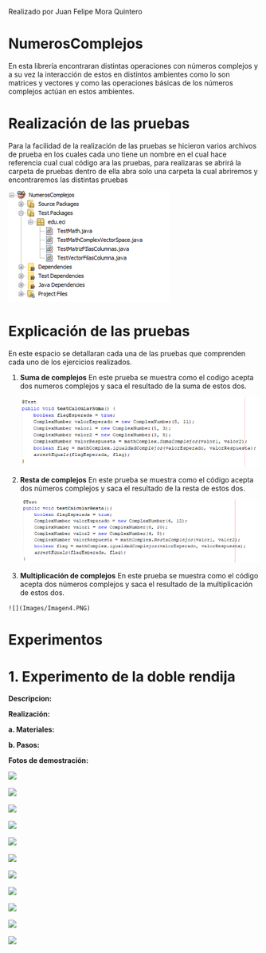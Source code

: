 Realizado por Juan Felipe Mora Quintero

# NumerosComplejos


En esta librería encontraran distintas operaciones con números complejos y a su vez la interacción de estos en distintos ambientes como lo son matrices y vectores y como las operaciones básicas de los números complejos actúan en estos ambientes.



# Realización de las pruebas

Para la facilidad de la realización de las pruebas se hicieron varios archivos de prueba en los cuales cada uno tiene un nombre en el cual hace referencia cual cual código ara las pruebas, para realizaras se abrirá la carpeta de pruebas  dentro de ella abra solo una carpeta la cual abriremos y encontraremos las distintas pruebas

![](Images/Imagen1.PNG)


# Explicación de las pruebas

En este espacio se detallaran cada una de las pruebas que comprenden cada uno de los ejercicios realizados.

 1. **Suma de complejos**
	  En este prueba se muestra como el codigo acepta dos numeros complejos y saca el resultado de la suma de estos dos.
    
	![](Images/Imagen2.PNG)

 2. **Resta de complejos**
	  En este prueba se muestra como el código acepta dos números complejos y saca el resultado de la resta de 					estos dos.
	  
	![](Images/Imagen3.PNG) 
	
 3.  **Multiplicación de complejos**
	En este prueba se muestra como el código acepta dos números complejos y saca el resultado de la multiplicación de estos dos.
	
	![](Images/Imagen4.PNG) 
	
	
# **Experimentos**

# **1.	Experimento de la doble rendija**

**Descripcion:**


**Realización:**

**a. Materiales:**

**b. Pasos:**

**Fotos de demostración:**

![](Images/representacionLacer.jpg)


 ![](Images/representacionPapel.jpg)


 ![](Images/representacionPapelAluminio1.jpg)


 ![](Images/RepresentacionLacerAluminio1.jpg)


 ![](Images/RepresentacionLacerAluminio2.jpg)


 ![](Images/RepresentacionLacerAluminio3.jpg)


 ![](Images/RepresentacionLacerAluminio4.jpg)


![](Images/RepresentacionLacerPapel1.jpg)


![](Images/RepresentacionLacerPapel2.jpg)


![](Images/RepresentacionLacerPapel3.jpg)


![](Images/RepresentacionLacerPapel4.jpg)
